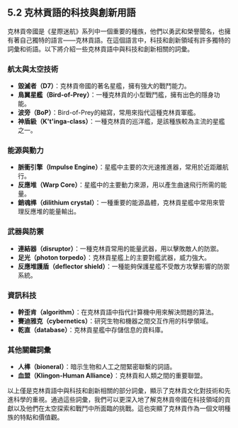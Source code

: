 ## 5.2 克林貢語的科技與創新用語

克林貢帝國是《星際迷航》系列中一個重要的種族，他們以勇武和榮譽聞名，也擁有著自己獨特的語言——克林貢語。在這個語言中，科技和創新領域有許多獨特的詞彙和術語。以下將介紹一些克林貢語中與科技和創新相關的詞彙。

### 航太與太空技術
- **毀滅者（D7）**：克林貢帝國的著名星艦，擁有強大的戰鬥能力。
- **鳥翼星艦（Bird-of-Prey）**：一種克林貢的小型戰鬥艦，擁有出色的隱身功能。
- **波旁（BoP）**：Bird-of-Prey的縮寫，常用來指代這種克林貢軍艦。
- **神盾級（K't'inga-class）**：一種克林貢的巡洋艦，是該種族較為主流的星艦之一。

### 能源與動力
- **脈衝引擎（Impulse Engine）**：星艦中主要的次光速推進器，常用於近距離航行。
- **反應堆（Warp Core）**：星艦中的主要動力來源，用以產生曲速飛行所需的能量。
- **銷魂榫（dilithium crystal）**：一種重要的能源晶體，克林貢星艦中常用來管理反應堆的能量輸出。

### 武器與防禦
- **連結器（disruptor）**：一種克林貢常用的能量武器，用以擊敗敵人的防禦。
- **足光（photon torpedo）**：克林貢星艦上的主要對艦武器，威力強大。
- **反應堆護盾（deflector shield）**：一種能夠保護星艦不受敵方攻擊影響的防禦系統。
  
### 資訊科技
- **幹歪肯（algorithm）**：在克林貢語中指代計算機中用來解決問題的算法。
- **賽迪雅克（cybernetics）**：研究生物和機器之間交互作用的科學領域。
- **乾直（database）**：克林貢星艦中存儲信息的資料庫。

### 其他關鍵詞彙
- **人榫（bioneral）**：暗示生物和人工之間緊密聯繫的詞語。
- **血盟（Klingon-Human Alliance）**：克林貢和人類之間的重要聯盟。

以上僅是克林貢語中與科技和創新相關的部分詞彙，顯示了克林貢文化對技術和先進科學的重視。通過這些詞彙，我們可以更深入地了解克林貢帝國在科技領域的貢獻以及他們在太空探索和戰鬥中所面臨的挑戰。這也突顯了克林貢作為一個文明種族的特點和價值觀。